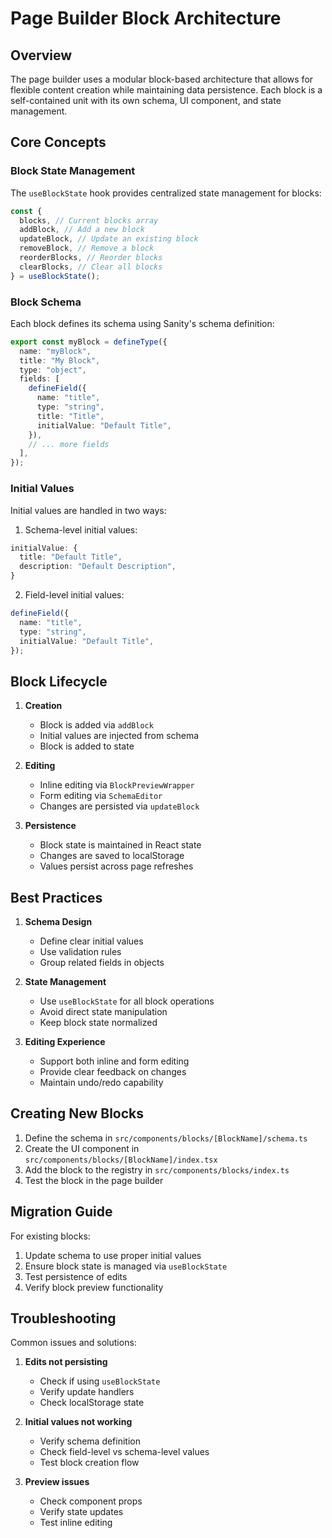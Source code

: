 # Page Builder Block Architecture

## Overview

The page builder uses a modular block-based architecture that allows for flexible content creation while maintaining data persistence. Each block is a self-contained unit with its own schema, UI component, and state management.

## Core Concepts

### Block State Management

The `useBlockState` hook provides centralized state management for blocks:

```typescript
const {
  blocks, // Current blocks array
  addBlock, // Add a new block
  updateBlock, // Update an existing block
  removeBlock, // Remove a block
  reorderBlocks, // Reorder blocks
  clearBlocks, // Clear all blocks
} = useBlockState();
```

### Block Schema

Each block defines its schema using Sanity's schema definition:

```typescript
export const myBlock = defineType({
  name: "myBlock",
  title: "My Block",
  type: "object",
  fields: [
    defineField({
      name: "title",
      type: "string",
      title: "Title",
      initialValue: "Default Title",
    }),
    // ... more fields
  ],
});
```

### Initial Values

Initial values are handled in two ways:

1. Schema-level initial values:

```typescript
initialValue: {
  title: "Default Title",
  description: "Default Description",
}
```

2. Field-level initial values:

```typescript
defineField({
  name: "title",
  type: "string",
  initialValue: "Default Title",
});
```

## Block Lifecycle

1. **Creation**

   - Block is added via `addBlock`
   - Initial values are injected from schema
   - Block is added to state

2. **Editing**

   - Inline editing via `BlockPreviewWrapper`
   - Form editing via `SchemaEditor`
   - Changes are persisted via `updateBlock`

3. **Persistence**
   - Block state is maintained in React state
   - Changes are saved to localStorage
   - Values persist across page refreshes

## Best Practices

1. **Schema Design**

   - Define clear initial values
   - Use validation rules
   - Group related fields in objects

2. **State Management**

   - Use `useBlockState` for all block operations
   - Avoid direct state manipulation
   - Keep block state normalized

3. **Editing Experience**
   - Support both inline and form editing
   - Provide clear feedback on changes
   - Maintain undo/redo capability

## Creating New Blocks

1. Define the schema in `src/components/blocks/[BlockName]/schema.ts`
2. Create the UI component in `src/components/blocks/[BlockName]/index.tsx`
3. Add the block to the registry in `src/components/blocks/index.ts`
4. Test the block in the page builder

## Migration Guide

For existing blocks:

1. Update schema to use proper initial values
2. Ensure block state is managed via `useBlockState`
3. Test persistence of edits
4. Verify block preview functionality

## Troubleshooting

Common issues and solutions:

1. **Edits not persisting**

   - Check if using `useBlockState`
   - Verify update handlers
   - Check localStorage state

2. **Initial values not working**

   - Verify schema definition
   - Check field-level vs schema-level values
   - Test block creation flow

3. **Preview issues**
   - Check component props
   - Verify state updates
   - Test inline editing

